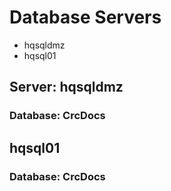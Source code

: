 # Database Servers

- hqsqldmz
- hqsql01

## Server: hqsqldmz

### Database: CrcDocs

## hqsql01

### Database: CrcDocs

